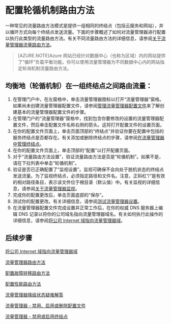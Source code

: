 <properties
   pageTitle="配置流量管理器轮循机制流量路由方法 | Microsoft Azure"
   description="本文将帮助你为流量管理器终结点配置“循环”负载平衡。"
   services="traffic-manager"
   documentationCenter=""
   authors="joaoma"
   manager="carmonm"
   editor="tysonn" />
<tags
	ms.service="traffic-manager"
	ms.date="11/12/2015"
	wacn.date=""/>

# 配置轮循机制路由方法

一种常见的流量路由方法模式是提供一组相同的终结点（包括云服务和网站），并以循环方式向每个终结点发送流量。下面的步骤概述了如何对流量管理器进行配置以执行此类型的流量路由方法。有关不同流量路由方法的详细信息，请参阅[关于流量管理器流量路由方法](/documentation/articles/traffic-manager-load-balancing-methods)。

>[AZURE.NOTE]Azure 网站已经针对数据中心（也称为区域）内的网站提供了“循环”负载平衡功能。你可以使用流量管理器为不同数据中心内的网站指定轮询机制流量路由方法。

## 均衡地（轮循机制）在一组终结点之间路由流量：

1. 在管理门户中，在左窗格中，单击流量管理器图标以打开“流量管理器”窗格。如果尚未创建流量管理器配置文件，请参阅[管理流量管理器配置文件](/documentation/articles/traffic-manager-manage-profiles)来了解创建基本的流量管理器配置文件的步骤。
2. 在管理门户的“流量管理器”窗格中，找到包含你要修改的设置的流量管理器配置文件，然后单击配置文件名称右侧的箭头。这将打开配置文件的设置页面。
3. 在你的配置文件页面上，单击页面顶部的“终结点”并验证你要在配置中包括的服务终结点是否都存在。有关添加或删除终结点的步骤，请参阅[在流量管理器中管理终结点](/documentation/articles/traffic-manager-endpoints)。
4. 在你的配置文件页面上，单击顶部的“配置”以打开配置页面。
5. 对于“流量路由方法设置”，验证流量路由方法是否是“轮循机制”。如果不是，请在下拉列表中单击“轮循机制”。
6. 验证是否已正确配置了“监视设置”。监视可确保不会向处于脱机状态的终结点发送流量。为了监视终结点，必须指定路径和文件名。注意，正斜杠“/”是有效的相对路径条目，表示该文件位于根目录（默认值）中。有关监视的详细信息，请参阅[关于流量管理器监视](/documentation/articles/traffic-manager-monitoring)。
7. 完成你的配置更改后，单击页面底部的“保存”。
8. 测试你的配置更改。有关详细信息，请参阅[测试流量管理器设置](/documentation/articles/traffic-manager-testing-settings)。
9. 在流量管理器配置文件完成设置并正常工作后，在你的权威 DNS 服务器上编辑 DNS 记录以将你的公司域名指向流量管理器域名。有关如何执行此操作的详细信息，请参阅[将公司 Internet 域指向流量管理器域](/documentation/articles/traffic-manager-point-internet-domain)。

## 后续步骤


[将公司 Internet 域指向流量管理器域](/documentation/articles/traffic-manager-point-internet-domain)

[流量管理器路由方法](/documentation/articles/traffic-manager-routing-methods)

[配置故障转移路由方法](/documentation/articles/traffic-manager-configure-failover-routing-method)

[配置性能路由方法](/documentation/articles/traffic-manager-configure-performance-routing-method)

[流量管理器降级状态疑难解答](/documentation/articles/traffic-manager-troubleshooting-degraded)

[流量管理器 - 禁用、启用或删除配置文件](/documentation/articles/disable-enable-or-delete-a-profile)

[流量管理器 - 禁用或启用终结点](/documentation/articles/disable-or-enable-an-endpoint)

 

<!---HONumber=Mooncake_1221_2015-->
